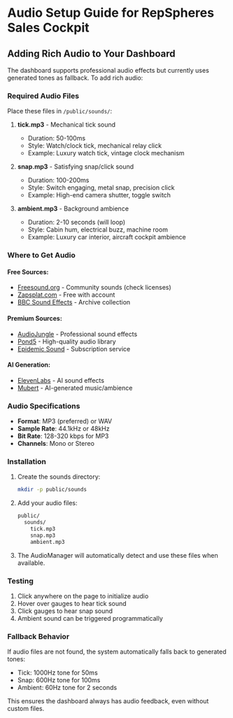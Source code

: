 # Audio Setup Guide for RepSpheres Sales Cockpit

## Adding Rich Audio to Your Dashboard

The dashboard supports professional audio effects but currently uses generated tones as fallback. To add rich audio:

### Required Audio Files

Place these files in `/public/sounds/`:

1. **tick.mp3** - Mechanical tick sound
   - Duration: 50-100ms
   - Style: Watch/clock tick, mechanical relay click
   - Example: Luxury watch tick, vintage clock mechanism

2. **snap.mp3** - Satisfying snap/click sound  
   - Duration: 100-200ms
   - Style: Switch engaging, metal snap, precision click
   - Example: High-end camera shutter, toggle switch

3. **ambient.mp3** - Background ambience
   - Duration: 2-10 seconds (will loop)
   - Style: Cabin hum, electrical buzz, machine room
   - Example: Luxury car interior, aircraft cockpit ambience

### Where to Get Audio

#### Free Sources:
- [Freesound.org](https://freesound.org) - Community sounds (check licenses)
- [Zapsplat.com](https://www.zapsplat.com) - Free with account
- [BBC Sound Effects](https://sound-effects.bbcrewind.co.uk/) - Archive collection

#### Premium Sources:
- [AudioJungle](https://audiojungle.net) - Professional sound effects
- [Pond5](https://www.pond5.com) - High-quality audio library
- [Epidemic Sound](https://www.epidemicsound.com) - Subscription service

#### AI Generation:
- [ElevenLabs](https://elevenlabs.io) - AI sound effects
- [Mubert](https://mubert.com) - AI-generated music/ambience

### Audio Specifications

- **Format**: MP3 (preferred) or WAV
- **Sample Rate**: 44.1kHz or 48kHz
- **Bit Rate**: 128-320 kbps for MP3
- **Channels**: Mono or Stereo

### Installation

1. Create the sounds directory:
   ```bash
   mkdir -p public/sounds
   ```

2. Add your audio files:
   ```bash
   public/
     sounds/
       tick.mp3
       snap.mp3
       ambient.mp3
   ```

3. The AudioManager will automatically detect and use these files when available.

### Testing

1. Click anywhere on the page to initialize audio
2. Hover over gauges to hear tick sound
3. Click gauges to hear snap sound
4. Ambient sound can be triggered programmatically

### Fallback Behavior

If audio files are not found, the system automatically falls back to generated tones:
- Tick: 1000Hz tone for 50ms
- Snap: 600Hz tone for 100ms  
- Ambient: 60Hz tone for 2 seconds

This ensures the dashboard always has audio feedback, even without custom files.
